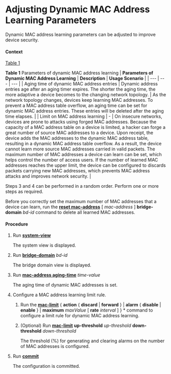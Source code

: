 Adjusting Dynamic MAC Address Learning Parameters
=================================================

Dynamic MAC address learning parameters can be adjusted to improve device security.

#### Context

[Table 1](#EN-US_TASK_0172363375__tab_1)

**Table 1** Parameters of dynamic MAC address learning
| **Parameters of Dynamic MAC Address Learning** | **Description** | **Usage Scenario** |
| --- | --- | --- |
| Aging time of dynamic MAC address entries | Dynamic address entries age after an aging timer expires.  The shorter the aging time, the more adaptive a device becomes to the changing network topology. | As the network topology changes, devices keep learning MAC addresses. To prevent a MAC address table overflow, an aging time can be set for dynamic MAC address entries. These entries will be deleted after the aging time elapses. |
| Limit on MAC address learning | - | On insecure networks, devices are prone to attacks using forged MAC addresses. Because the capacity of a MAC address table on a device is limited, a hacker can forge a great number of source MAC addresses to a device. Upon receipt, the device adds the MAC addresses to the dynamic MAC address table, resulting in a dynamic MAC address table overflow. As a result, the device cannot learn more source MAC addresses carried in valid packets.  The maximum number of MAC addresses a device can learn can be set, which helps control the number of access users. If the number of learned MAC addresses reaches the upper limit, the device can be configured to discards packets carrying new MAC addresses, which prevents MAC address attacks and improves network security. |

Steps 3 and 4 can be performed in a random order. Perform one or more steps as required.

Before you correctly set the maximum number of MAC addresses that a device can learn, run the [**reset mac-address**](cmdqueryname=reset+mac-address) [ *mac-address* ] **bridge-domain** *bd-id* command to delete all learned MAC addresses.


#### Procedure

1. Run [**system-view**](cmdqueryname=system-view)
   
   
   
   The system view is displayed.
2. Run [**bridge-domain**](cmdqueryname=bridge-domain) *bd-id*
   
   
   
   The bridge domain view is displayed.
3. Run [**mac-address aging-time**](cmdqueryname=mac-address+aging-time) *time-value*
   
   
   
   The aging time of dynamic MAC addresses is set.
4. Configure a MAC address learning limit rule.
   
   
   1. Run the [**mac-limit**](cmdqueryname=mac-limit) { **action** { **discard** | **forward** } | **alarm** { **disable** | **enable** } | **maximum** *maxValue* [ **rate** *interval* ] } \* command to configure a limit rule for dynamic MAC address learning.
   2. (Optional) Run [**mac-limit**](cmdqueryname=mac-limit) **up-threshold** *up-threshold* **down-threshold** *down-threshold*
      
      The threshold (%) for generating and clearing alarms on the number of MAC addresses is configured.
5. Run [**commit**](cmdqueryname=commit)
   
   
   
   The configuration is committed.